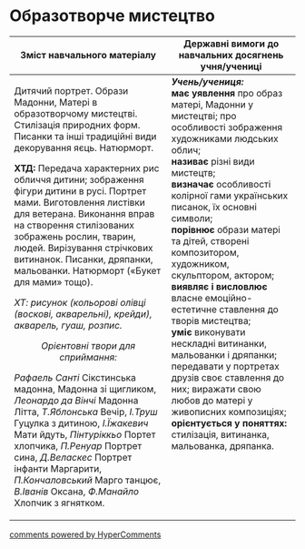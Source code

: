 <div id="hypercomments_widget" class="js-hypercomments-widget invisible"></div>

Образотворче мистецтво
=============================================

<table>
  <tr>
    <td width="55%" align="center"><b>Зміст навчального матеріалу</b></td>
    <td width="45%" align="center"><b>Державні вимоги до навчальних досягнень учня/учениці</b></td>
  </tr>
<tbody>
  <tr>
    <td width="55%" style="vertical-align:top !important;">
<p>Дитячий портрет. Образи Мадонни, Матері в образотворчому мистецтві. Стилізація природних форм. Писанки та інші традиційні види декорування яєць. Натюрморт.</p>  
<p><b>ХТД:</b> Передача характерних рис обличчя дитини; зображення фігури дитини в русі. Портрет мами.  Виготовлення листівки для ветерана. Виконання вправ на створення стилізованих зображень рослин, тварин, людей. Вирізування стрічкових витинанок. Писанки, дряпанки, мальованки. Натюрморт («Букет для мами» тощо).</p>
<p><i>ХТ: рисунок (кольорові олівці (воскові, акварельні), крейди), акварель, гуаш, розпис.</i></p>
<center><i>Орієнтовні твори для сприймання:</i></center>
<p><i>Рафаель Санті</i> Сікстинська мадонна, Мадонна зі щигликом, <i>Леонардо да Вінчі</i> Мадонна Літта, <i>Т.Яблонська</i> Вечір, <i>І.Труш</i> Гуцулка з дитиною, <i>І.Їжакевич</i> Мати йдуть, <i>Пінтуріккьо</i> Портет хлопчика, <i>П.Ренуар</i> Портрет сина, <i>Д.Веласкес</i> Портрет інфанти Маргарити, <i>П.Кончаловський</i> Марго танцює, <i>В.Іванів</i> Оксана, <i>Ф.Манайло</i> Хлопчик з ягнятком.</p>
	</td>
<td width="45%" style="vertical-align:top !important;"><b><i>Учень/учениця:</i></b><br>
<b>має уявлення</b> про образ матері, Мадонни у мистецтві; про особливості зображення художниками людських облич;<br>
<b>називає</b> різні види мистецтв;<br>
<b>визначає</b> особливості колірної гами українських писанок, їх основні символи;<br>
<b>порівнює</b> образи матері та дітей, створені композитором,  художником, скульптором, актором;<br>
<b>виявляє і висловлює</b> власне емоційно-естетичне ставлення до творів мистецтва;<br>
<b>уміє</b> виконувати нескладні витинанки, мальованки і дряпанки; передавати у портретах друзів своє ставлення до них; виражати свою любов до матері у живописних композиціях;<br>
<b>орієнтується у поняттях:</b> стилізація, витинанка, мальованка, дряпанка.<br>
</td>
	</tr>
</tbody>
</table>

<div class="js-hypercomments-container">
<a href="http://hypercomments.com" class="hc-link" title="comments widget">comments powered by HyperComments</a>
</div>